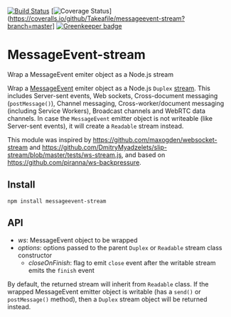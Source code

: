 [![Build Status](https://travis-ci.org/Takeafile/messageevent-stream.svg?branch=master)](https://travis-ci.org/Takeafile/messageevent-stream)
[![Coverage Status](https://coveralls.io/repos/github/Takeafile/messageevent-stream/badge.svg?branch=master)](https://coveralls.io/github/Takeafile/messageevent-stream?branch=master]
[![Greenkeeper badge](https://badges.greenkeeper.io/Takeafile/messageevent-stream.svg)](https://greenkeeper.io/)

# MessageEvent-stream

Wrap a MessageEvent emiter object as a Node.js stream

Wrap a [MessageEvent](https://developer.mozilla.org/en-US/docs/Web/API/MessageEvent)
emiter object as a Node.js `Duplex` [stream](https://nodejs.org/api/stream.html).
This includes Server-sent events, Web sockets, Cross-document messaging
(`postMessage()`), Channel messaging, Cross-worker/document messaging (including
Service Workers), Broadcast channels and WebRTC data channels. In case the
`MessageEvent` emitter object is not writeable (like Server-sent events), it
will create a `Readable` stream instead.

This module was inspired by https://github.com/maxogden/websocket-stream and
https://github.com/DmitryMyadzelets/slip-stream/blob/master/tests/ws-stream.js,
and based on https://github.com/piranna/ws-backpressure.

## Install

```
npm install messageevent-stream
```

## API

- *ws*: MessageEvent object to be wrapped
- *options*: options passed to the parent `Duplex` or `Readable` stream class
  constructor
  - *closeOnFinish*: flag to emit `close` event after the writable stream emits
    the `finish` event

By default, the returned stream will inherit from `Readable` class. If the
wrapped MessageEvent emitter object is writable (has a `send()` or
`postMessage()` method), then a `Duplex` stream object will be returned instead.
